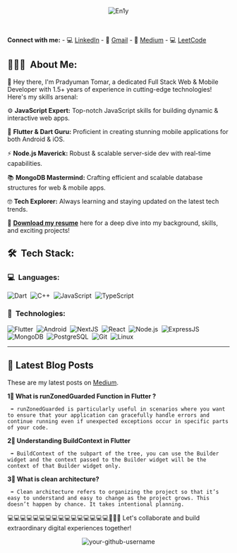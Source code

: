 <p align="center">
  <img src="https://github.com/pradyumantomar/pradyumantomar/assets/76039454/d557fb3c-c42e-4fea-8a19-cf3fb2d6e8f7" alt="En1y" />
</p>


<br>   </br> **Connect with me:** -    💻 [LinkedIn](https://www.linkedin.com/in/pradyumantomar/) -    📧 [Gmail](mailto:iampradyuman18@gmail.com) -    📝 [Medium](https://medium.com/@iampradyuman18) -    💻 [LeetCode](https://leetcode.com/pradyumantomar/)





## 👨🏻‍💻 &nbsp;About Me:

👋 Hey there, I'm Pradyuman Tomar, a dedicated Full Stack Web & Mobile Developer with 1.5+ years of experience in cutting-edge technologies! Here's my skills arsenal:




⚙️ **JavaScript Expert:** Top-notch JavaScript skills for building dynamic & interactive web apps.





📱 **Flutter & Dart Guru:** Proficient in creating stunning mobile applications for both Android & iOS.

⚡ **Node.js Maverick:** Robust & scalable server-side dev with real-time capabilities.





📚 **MongoDB Mastermind:** Crafting efficient and scalable database structures for web & mobile apps.





🤓 **Tech Explorer:** Always learning and staying updated on the latest tech trends.


📃 **[Download my resume](https://brutusai.com/downloads)** here for a deep dive into my background, skills, and exciting projects!

## 🛠 &nbsp;Tech Stack:

### 💻 &nbsp;Languages:

![Dart](https://img.shields.io/badge/-Dart-05122A?style=flat&logo=dart)&nbsp;
![C++](https://img.shields.io/badge/-C++-05122A?style=flat&logo=C%2B%2B&logoColor=00599C)&nbsp;
![JavaScript](https://img.shields.io/badge/-JavaScript-05122A?style=flat&logo=javascript)&nbsp;
![TypeScript](https://img.shields.io/badge/-TypeScript-05122A?style=flat&logo=typescript)&nbsp;


### 🚀 &nbsp;Technologies:

![Flutter](https://img.shields.io/badge/-Flutter-05122A?style=flat&logo=flutter)&nbsp;
![Android](https://img.shields.io/badge/-android-05122A?style=flat&logo=android)&nbsp;
![NextJS](https://img.shields.io/badge/-NextJS-05122A?style=flat&logo=next.js)&nbsp;
![React](https://img.shields.io/badge/-React-05122A?style=flat&logo=react)&nbsp;
![Node.js](https://img.shields.io/badge/-Node.js-05122A?style=flat&logo=node.js)&nbsp;
![ExpressJS](https://img.shields.io/badge/-ExpressJS-05122A?style=flat&logo=express)&nbsp;
![MongoDB](https://img.shields.io/badge/-MongoDB-05122A?style=flat&logo=mongodb)&nbsp;
![PostgreSQL](https://img.shields.io/badge/-PostgreSQL-05122A?style=flat&logo=postgresql)&nbsp;
![Git](https://img.shields.io/badge/-Git-05122A?style=flat&logo=git)&nbsp;
![Linux](https://img.shields.io/badge/-Linux-05122A?style=flat&logo=linux)&nbsp;

<hr />

## 📝 Latest Blog Posts

These are my latest posts on [Medium](https://medium.com/@iampradyuman18).

**1️📝 What is runZonedGuarded Function in Flutter ?**

     ➡️ runZonedGuarded is particularly useful in scenarios where you want to ensure that your application can gracefully handle errors and continue running even if unexpected exceptions occur in specific parts of your code.

**2️📝 Understanding BuildContext in Flutter**

     ➡️ BuildContext of the subpart of the tree, you can use the Builder widget and the context passed to the Builder widget will be the context of that Builder widget only.

**3️📝 What is clean architecture?**

     ➡️ Clean architecture refers to organizing the project so that it’s easy to understand and easy to change as the project grows. This doesn’t happen by chance. It takes intentional planning.











💻💻💻💻💻💻💻💻💻💻💻💻💻💻💻💻📱✨🚀 Let's collaborate and build extraordinary digital experiences together!

<p align="center">
<img src="https://komarev.com/ghpvc/?username=your-github-username" alt="your-github-username" />
</p>
